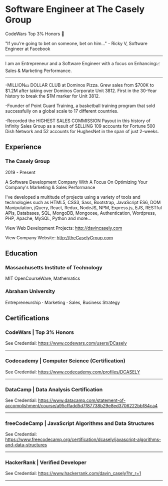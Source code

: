 # Software Engineer at The Casely Group

CodeWars Top 3% Honors 💯

"If you're going to bet on someone, bet on him..." - Ricky V, Software Engineer at Facebook

--------------------------------------------

I am an Entrepreneur and a Software Engineer with a focus on Enhancing📈 Sales & Marketing Performance. 

--------------------------------------------

-MILLION💵 DOLLAR CLUB at Dominos Pizza. Grew sales from $700K to $1.2M after taking over Dominos Corporate Unit 3812. First in the 30-Year history to break the $1M marker for Unit 3812.

-Founder of Point Guard Training, a basketball training program that sold successfully on a global scale to 17 different countries.

-Recorded the HIGHEST SALES COMMISSION Payout in this history of Infinity Sales Group as a result of SELLING 109 accounts for Fortune 500 Dish Network and 52 accounts for HughesNet in the span of just 2-weeks.

## Experience

### The Casely Group

2019 - Present

A Software Development Company With A Focus On Optimizing Your Company's Marketing & Sales Performance

I've developed a multitude of projects using a variety of tools and technologies such as HTML5, CSS3, Sass, Bootstrap, JavaScript ES6, DOM Manipulation, jQuery, React, Redux, NodeJS, NPM, Express.js, EJS, RESTful APIs, Databases, SQL, MongoDB, Mongoose, Authentication, Wordpress, PHP, Apache, MySQL, Python and more...

View Web Development Projects: http://davincasely.com

View Company Website: http://theCaselyGroup.com

## Education

### Massachusetts Institute of Technology

MIT OpenCourseWare, Mathematics  

### Abraham University

Entrepreneurship · Marketing · Sales, Business Strategy 

## Certifications

### CodeWars | Top 3% Honors

See Credential: https://www.codewars.com/users/DCasely

---

### Codecademy | Computer Science (Certification)

See Credential: https://www.codecademy.com/profiles/DCASELY

---

### DataCamp | Data Analysis Certification

See Credential: https://www.datacamp.com/statement-of-accomplishment/course/a95cffadd5d7f87738b29e8ed3706222bbf84ca4

---

### freeCodeCamp | JavaScript Algorithms and Data Structures

See Credential: https://www.freecodecamp.org/certification/dcasely/javascript-algorithms-and-data-structures

---

### HackerRank | Verified Developer

See Credential: https://www.hackerrank.com/davin_casely?hr_r=1

---
